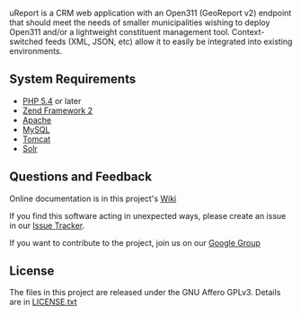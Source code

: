 uReport is a CRM web application with an Open311
(GeoReport v2) endpoint that should meet the needs of smaller municipalities
wishing to deploy Open311 and/or a lightweight constituent management tool.
Context-switched feeds (XML, JSON, etc) allow it to easily be integrated into
existing environments.

System Requirements
----------------------
* [PHP 5.4](http://php.net) or later
* [Zend Framework 2](http://framework.zend.com/)
* [Apache](http://httpd.apache.org)
* [MySQL](http://dev.mysql.com)
* [Tomcat](http://tomcat.apache.org)
* [Solr](http://lucene.apache.org/solr)

Questions and Feedback
----------------------
Online documentation is in this project's
[Wiki](https://github.com/City-of-Bloomington/uReport/wiki)

If you find this software acting in unexpected ways, please create an issue
in our [Issue Tracker](https://github.com/City-of-Bloomington/uReport/issues).

If you want to contribute to the project, join us on our
[Google Group](https://groups.google.com/forum/?fromgroups#!forum/ureport)

License
----------------------
The files in this project are released under the GNU Affero GPLv3.
Details are in [LICENSE.txt](LICENSE.txt)
